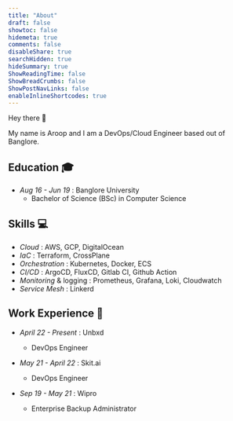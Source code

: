 ```yaml
---
title: "About"
draft: false
showtoc: false
hidemeta: true
comments: false
disableShare: true
searchHidden: true
hideSummary: true
ShowReadingTime: false
ShowBreadCrumbs: false
ShowPostNavLinks: false
enableInlineShortcodes: true
---
```

Hey there :wave:

My name is Aroop and I am a DevOps/Cloud Engineer based out of Banglore.

## Education :mortar_board:
* _Aug 16 - Jun 19_ : Banglore University
  * Bachelor of Science (BSc) in Computer Science

## Skills :computer:
* _Cloud_ : AWS, GCP, DigitalOcean
* _IaC_ :  Terraform, CrossPlane
* _Orchestration_ : Kubernetes, Docker, ECS
* _CI/CD_ : ArgoCD, FluxCD, Gitlab CI, Github Action
* _Monitoring_ & logging : Prometheus, Grafana, Loki, Cloudwatch
* _Service Mesh_ : Linkerd

## Work Experience :briefcase:
* _April 22 - Present_ : Unbxd
  * DevOps Engineer

* _May 21 - April 22_ : Skit.ai
  * DevOps Engineer

* _Sep 19 - May 21_ : Wipro
  * Enterprise Backup Administrator
